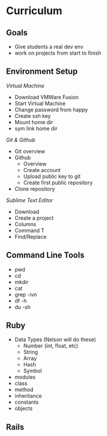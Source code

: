 Curriculum
==========

Goals
-----

* Give students a real dev env
* work on projects from start to finish

Environment Setup
-----------------

*Virtual Machine*

* Download VMWare Fusion
* Start Virtual Machine
* Change password from happy
* Create ssh key
* Mount home dir
* sym link home dir

*Git & Github*

* Git overview
* Github 
  * Overview
  * Create account
  * Upload public key to git
  * Create first public repository
* Clone repository

*Sublime Text Editor*

* Download
* Create a project
* Columns
* Command T
* Find/Replace

Command Line Tools
------------------

* pwd
* cd
* mkdir
* cat
* grep -ivn
* df -h
* du -sh

Ruby
----

* Data Types (Nelson will do these)
  * Number (int, float, etc)
  * String
  * Array
  * Hash
  * Symbol
* modules
* class
* method
* inheritance
* constants
* objects

Rails
-----

